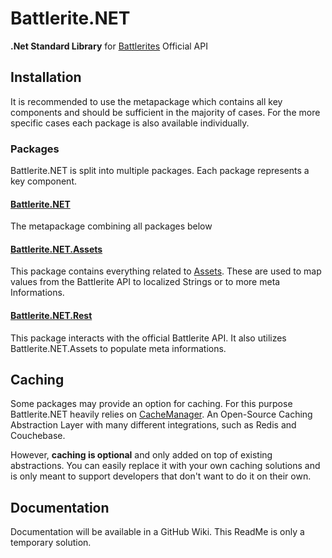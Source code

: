 # Battlerite.NET

**.Net Standard Library** for [Battlerites](https://developer.battlerite.com/) Official API

## Installation

It is recommended to use the metapackage which contains all key components and should be sufficient in the majority of cases.
For the more specific cases each package is also available individually.

### Packages

Battlerite.NET is split into multiple packages. Each package represents a key component.

#### [Battlerite.NET](https://www.nuget.org/packages/Rethought.Battlerite.NET/)

The metapackage combining all packages below

#### [Battlerite.NET.Assets](https://www.nuget.org/packages/Rethought.Battlerite.NET.Assets/)

This package contains everything related to [Assets](https://github.com/StunlockStudios/battlerite-assets).
These are used to map values from the Battlerite API to localized Strings or to more meta Informations.

#### [Battlerite.NET.Rest](https://www.nuget.org/packages/Rethought.Battlerite.NET.Rest/)

This package interacts with the official Battlerite API. It also utilizes Battlerite.NET.Assets to populate meta informations.

## Caching

Some packages may provide an option for caching. For this purpose Battlerite.NET heavily relies on [CacheManager](https://github.com/MichaCo/CacheManager). An Open-Source Caching Abstraction Layer with many different integrations, such as Redis and Couchebase.

However, **caching is optional** and only added on top of existing abstractions. You can easily replace it with your own caching solutions and is only meant to support developers that don't want to do it on their own.

## Documentation

Documentation will be available in a GitHub Wiki. This ReadMe is only a temporary solution.